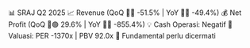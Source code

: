 📊 SRAJ Q2 2025
📈 Revenue (QoQ 🔻🔴 -51.5% | YoY 🔻🔴 -49.4%)
💰 Net Profit (QoQ 🔼🟢 29.6% | YoY 🔻🔴 -855.4%)
💡 Cash Operasi: Negatif
🧮 Valuasi: PER -1370x | PBV 92.0x
🧱 Fundamental perlu dicermati
